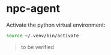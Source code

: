 # npc-agent

Activate the python virtual environment:
```bash
source ~/.venv/bin/activate
```
> to be verified
